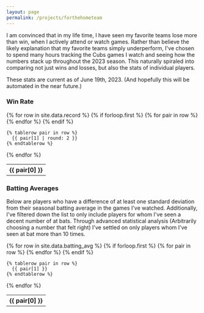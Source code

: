 ```yaml
---
layout: page
permalink: /projects/forthehometeam
---
```


I am convinced that in my life time, I have seen my favorite teams lose more than win, when I actively attend or watch games. Rather than believe the likely explanation that my favorite teams simply underperform, I've chosen to spend many hours
tracking the Cubs games I watch and seeing how the numbers stack up throughout the 2023 season. This naturally spiraled into comparing not just wins and losses, but also the stats of individual players.

These stats are current as of June 19th, 2023. (And hopefully this will be automated in the near future.)

### Win Rate

<table>
  {% for row in site.data.record %}
    {% if forloop.first %}
    <tr>
      {% for pair in row %}
        <th>{{ pair[0] }}</th>
      {% endfor %}
    </tr>
    {% endif %}

    {% tablerow pair in row %}
      {{ pair[1] | round: 2 }}
    {% endtablerow %}
  {% endfor %}
</table>

### Batting Averages

Below are players who have a difference of at least one standard deviation from their seasonal batting average in the games I've watched.
Additionally, I've filtered down the list to only include players for whom I've seen a decent number of at bats. Through advanced statistical analysis
(Arbitrarily choosing a number that felt right) I've settled on only players whom I've seen at bat more than 10 times.

<table>
  {% for row in site.data.batting_avg %}
    {% if forloop.first %}
    <tr>
      {% for pair in row %}
        <th>{{ pair[0] }}</th>
      {% endfor %}
    </tr>
    {% endif %}

    {% tablerow pair in row %}
      {{ pair[1] }}
    {% endtablerow %}
  {% endfor %}
</table>
